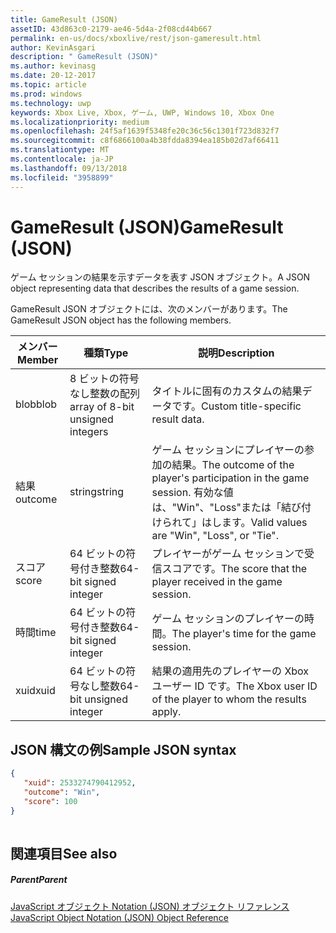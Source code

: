 ```yaml
---
title: GameResult (JSON)
assetID: 43d863c0-2179-ae46-5d4a-2f08cd44b667
permalink: en-us/docs/xboxlive/rest/json-gameresult.html
author: KevinAsgari
description: " GameResult (JSON)"
ms.author: kevinasg
ms.date: 20-12-2017
ms.topic: article
ms.prod: windows
ms.technology: uwp
keywords: Xbox Live, Xbox, ゲーム, UWP, Windows 10, Xbox One
ms.localizationpriority: medium
ms.openlocfilehash: 24f5af1639f5348fe20c36c56c1301f723d832f7
ms.sourcegitcommit: c8f6866100a4b38fdda8394ea185b02d7af66411
ms.translationtype: MT
ms.contentlocale: ja-JP
ms.lasthandoff: 09/13/2018
ms.locfileid: "3958899"
---
```

# <a name="gameresult-json"></a><span data-ttu-id="1216c-104">GameResult (JSON)</span><span class="sxs-lookup"><span data-stu-id="1216c-104">GameResult (JSON)</span></span>
<span data-ttu-id="1216c-105">ゲーム セッションの結果を示すデータを表す JSON オブジェクト。</span><span class="sxs-lookup"><span data-stu-id="1216c-105">A JSON object representing data that describes the results of a game session.</span></span> 
<a id="ID4EN"></a>

  
 
<span data-ttu-id="1216c-106">GameResult JSON オブジェクトには、次のメンバーがあります。</span><span class="sxs-lookup"><span data-stu-id="1216c-106">The GameResult JSON object has the following members.</span></span>
 
| <span data-ttu-id="1216c-107">メンバー</span><span class="sxs-lookup"><span data-stu-id="1216c-107">Member</span></span>| <span data-ttu-id="1216c-108">種類</span><span class="sxs-lookup"><span data-stu-id="1216c-108">Type</span></span>| <span data-ttu-id="1216c-109">説明</span><span class="sxs-lookup"><span data-stu-id="1216c-109">Description</span></span>| 
| --- | --- | --- | 
| <span data-ttu-id="1216c-110">blob</span><span class="sxs-lookup"><span data-stu-id="1216c-110">blob</span></span>| <span data-ttu-id="1216c-111">8 ビットの符号なし整数の配列</span><span class="sxs-lookup"><span data-stu-id="1216c-111">array of 8-bit unsigned integers</span></span>| <span data-ttu-id="1216c-112">タイトルに固有のカスタムの結果データです。</span><span class="sxs-lookup"><span data-stu-id="1216c-112">Custom title-specific result data.</span></span>| 
| <span data-ttu-id="1216c-113">結果</span><span class="sxs-lookup"><span data-stu-id="1216c-113">outcome</span></span>| <span data-ttu-id="1216c-114">string</span><span class="sxs-lookup"><span data-stu-id="1216c-114">string</span></span>| <span data-ttu-id="1216c-115">ゲーム セッションにプレイヤーの参加の結果。</span><span class="sxs-lookup"><span data-stu-id="1216c-115">The outcome of the player's participation in the game session.</span></span> <span data-ttu-id="1216c-116">有効な値は、"Win"、"Loss"または「結び付けられて」はします。</span><span class="sxs-lookup"><span data-stu-id="1216c-116">Valid values are "Win", "Loss", or "Tie".</span></span> | 
| <span data-ttu-id="1216c-117">スコア</span><span class="sxs-lookup"><span data-stu-id="1216c-117">score</span></span>| <span data-ttu-id="1216c-118">64 ビットの符号付き整数</span><span class="sxs-lookup"><span data-stu-id="1216c-118">64-bit signed integer</span></span>| <span data-ttu-id="1216c-119">プレイヤーがゲーム セッションで受信スコアです。</span><span class="sxs-lookup"><span data-stu-id="1216c-119">The score that the player received in the game session.</span></span>| 
| <span data-ttu-id="1216c-120">時間</span><span class="sxs-lookup"><span data-stu-id="1216c-120">time</span></span>| <span data-ttu-id="1216c-121">64 ビットの符号付き整数</span><span class="sxs-lookup"><span data-stu-id="1216c-121">64-bit signed integer</span></span>| <span data-ttu-id="1216c-122">ゲーム セッションのプレイヤーの時間。</span><span class="sxs-lookup"><span data-stu-id="1216c-122">The player's time for the game session.</span></span>| 
| <span data-ttu-id="1216c-123">xuid</span><span class="sxs-lookup"><span data-stu-id="1216c-123">xuid</span></span>| <span data-ttu-id="1216c-124">64 ビットの符号なし整数</span><span class="sxs-lookup"><span data-stu-id="1216c-124">64-bit unsigned integer</span></span>| <span data-ttu-id="1216c-125">結果の適用先のプレイヤーの Xbox ユーザー ID です。</span><span class="sxs-lookup"><span data-stu-id="1216c-125">The Xbox user ID of the player to whom the results apply.</span></span>| 
  
<a id="ID4EPC"></a>

 
## <a name="sample-json-syntax"></a><span data-ttu-id="1216c-126">JSON 構文の例</span><span class="sxs-lookup"><span data-stu-id="1216c-126">Sample JSON syntax</span></span>
 

```json
{
   "xuid": 2533274790412952,
   "outcome": "Win",
   "score": 100
}
    
```

  
<a id="ID4EYC"></a>

 
## <a name="see-also"></a><span data-ttu-id="1216c-127">関連項目</span><span class="sxs-lookup"><span data-stu-id="1216c-127">See also</span></span>
 
<a id="ID4E1C"></a>

 
##### <a name="parent"></a><span data-ttu-id="1216c-128">Parent</span><span class="sxs-lookup"><span data-stu-id="1216c-128">Parent</span></span> 

[<span data-ttu-id="1216c-129">JavaScript オブジェクト Notation (JSON) オブジェクト リファレンス</span><span class="sxs-lookup"><span data-stu-id="1216c-129">JavaScript Object Notation (JSON) Object Reference</span></span>](atoc-xboxlivews-reference-json.md)

   